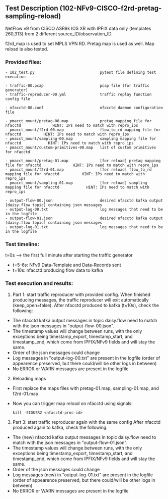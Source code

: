 ## Test Description (102-NFv9-CISCO-f2rd-pretag-sampling-reload)

NetFlow v9 from CISCO ASR9k IOS XR with IPFIX data only (templates 260,313) from 2 different source_ID/observation_ID.

f2rd_map is used to set MPLS VPN RD. Pretag map is used as well. Map reload is also tested.

### Provided files:
```
- 102_test.py                             pytest file defining test execution

- traffic-00.pcap                         pcap file (for traffic generator)
- traffic-reproducer-00.yml               traffic replay function config file

- nfacctd-00.conf                         nfacctd daemon configuration file

- pmacct_mount/pretag-00.map              pretag mapping file for nfacctd              HINT: IPs need to match with repro_ips
- pmacct_mount/f2rd-00.map                flow_to_rd mapping file for nfacctd          HINT: IPs need to match with repro_ips
- pmacct_mount/sampling-00.map            sampling mapping file for nfacctd            HINT: IPs need to match with repro_ips
- pmacct_mount/custom-primitives-00.map   list of custom primitives for nfacctd

- pmacct_mount/pretag-01.map              [for reload] pretag mapping file for nfacctd              HINT: IPs need to match with repro_ips
- pmacct_mount/f2rd-01.map                [for reload] flow_to_rd mapping file for nfacctd          HINT: IPs need to match with repro_ips
- pmacct_mount/sampling-01.map            [for reload] sampling mapping file for nfacctd            HINT: IPs need to match with repro_ips

- output-flow-00.json                     desired nfacctd kafka output [daisy.flow topic] containing json messages
- output-log-00.txt                       log messages that need to be in the logfile
- output-flow-01.json                     desired nfacctd kafka output [daisy.flow topic] containing json messages
- output-log-01.txt                       log messages that need to be in the logfile
```

### Test timeline:

t=0s --> the first full minute after starting the traffic generator

- t=5-6s:   NFv9 Data-Template and Data-Records sent
- t=10s:    nfacctd producing flow data to kafka

### Test execution and results:

1. Part 1: start traffic reproducer with provided config. When finished producing messages, the traffic reproducer will exit automatically (keep_open=false).
After nfacctd produced to kafka (t=10s), check the following:

- The nfacctd kafka output messages in topic daisy.flow need to match with the json messages in "output-flow-00.json".
- The timestamp values will change between runs, with the only exceptions being timestamp_export, timestamp_start, and timestamp_end, which come from IPFIX/NFv9 fields and will stay the same.
- Order of the json messages could change
- Log messages in "output-log-00.txt" are present in the logfile (order of appearence preserved, but there could/will be other logs in between)
- No ERROR or WARN messages are present in the logfile

2. Reloading maps

- First replace the maps files with pretag-01.map, sampling-01.map, and f2rd-01.map
- Now you can trigger map reload on nfacctd using signals:
        
      kill -SIGUSR2 <nfacctd-proc-id>

3. Part 3: start traffic reproducer again with the same config
After nfacctd produced again to kafka, check the following:

- The (new) nfacctd kafka output messages in topic daisy.flow need to match with the json messages in "output-flow-01.json".
- The timestamp values will change between runs, with the only exceptions being timestamp_export, timestamp_start, and timestamp_end, which come from IPFIX/NFv9 fields and will stay the same.
- Order of the json messages could change
- Log messages (new) in "output-log-01.txt" are present in the logfile (order of appearence preserved, but there could/will be other logs in between)
- No ERROR or WARN messages are present in the logfile